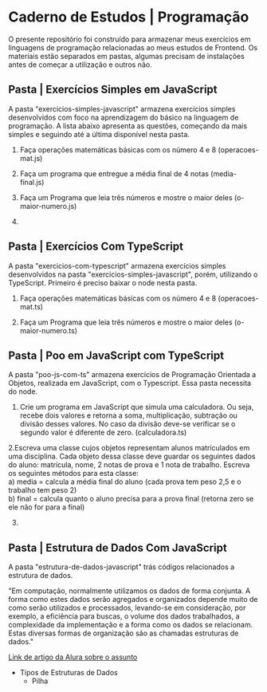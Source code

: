 # Caderno de Estudos | Programação

<p>
  O presente repositório foi construído para armazenar meus exercícios em linguagens de programação relacionadas ao meus estudos de Frontend. Os materiais estão separados em pastas, algumas precisam de instalações antes de começar a utilização e outros não. 
</p>

## Pasta | Exercícios Simples em JavaScript

<p>
  A pasta "exercicios-simples-javascript" armazena exercícios simples desenvolvidos com foco na aprendizagem do básico na linguagem de programação. A lista abaixo apresenta as questões, começando da mais simples e seguindo até a última disponível nesta pasta.
</p>

1. Faça operações matemáticas básicas com os número 4 e 8 (operacoes-mat.js)

2. Faça um programa que entregue a média final de 4 notas (media-final.js)

3. Faça um Programa que leia três números e mostre o maior deles (o-maior-numero.js)

4. 


## Pasta | Exercícios Com TypeScript

<p>
  A pasta "exercicios-com-typescript" armazena exercícios simples desenvolvidos na pasta "exercicios-simples-javascript", porém, utilizando o TypeScript. Primeiro é preciso baixar o node nesta pasta. 
</p>

1. Faça operações matemáticas básicas com os número 4 e 8 (operacoes-mat.ts)

2. Faça um Programa que leia três números e mostre o maior deles (o-maior-numero.ts)

## Pasta | Poo em JavaScript com TypeScript

<p>
  A pasta "poo-js-com-ts" armazena exercícios de Programação Orientada a Objetos, realizada em JavaScript, com o Typescript. Essa pasta necessita do node.
</p>

1. Crie um programa em JavaScript que simula uma calculadora. Ou seja, recebe dois valores e retorna a soma, multiplicação, subtração ou divisão desses valores. No caso da divisão deve-se verificar se o segundo valor é diferente de zero. (calculadora.ts)

2.Escreva uma classe cujos objetos representam alunos matriculados em uma disciplina. Cada objeto
dessa classe deve guardar os seguintes dados do aluno: matrícula, nome, 2 notas de prova e 1 nota de
trabalho. Escreva os seguintes métodos para esta classe:<br>
a) media = calcula a média final do aluno (cada prova tem peso 2,5 e o trabalho tem peso 2)<br>
b) final = calcula quanto o aluno precisa para a prova final (retorna zero se ele não for para a final)

3.

## Pasta | Estrutura de Dados Com JavaScript

<p>
  A pasta "estrutura-de-dados-javascript" trás códigos relacionados a estrutura de dados.

  "Em computação, normalmente utilizamos os dados de forma conjunta. A forma como estes dados serão agregados e organizados depende muito de como serão utilizados e processados, levando-se em consideração, por exemplo, a eficiência para buscas, o volume dos dados trabalhados, a complexidade da implementação e a forma como os dados se relacionam. Estas diversas formas de organização são as chamadas estruturas de dados."
</p>
<a href="https://www.alura.com.br/artigos/estruturas-de-dados-introducao?gclid=Cj0KCQjwspKUBhCvARIsAB2IYuvzWnJOkieArAtCiK6Fm4lsSSFeC1jkLcZoRT161GxUbqp071xH4iwaApvfEALw_wcB">Link de artigo da Alura sobre o assunto</a>

- Tipos de Estruturas de Dados 
  - Pilha